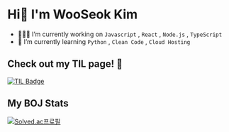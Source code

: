 # Hi🙌  I'm WooSeok Kim

- 💁🏻‍♂️ I’m currently working on `Javascript` , `React` , `Node.js` , `TypeScript`
- 👀 I’m currently learning `Python` , `Clean Code` , `Cloud Hosting`

## Check out my TIL page! 📝
[![TIL Badge](https://img.shields.io/badge/TIL_Page-white.svg?&style=flat-square&logo=github&logoColor=black&link=https://https://github.com/WanderedToLa/TIL)](https://github.com/WanderedToLa/TIL)

## My BOJ Stats
[![Solved.ac프로필](http://mazassumnida.wtf/api/pastel/generate_badge?boj=kws7902)](https://solved.ac/kws7902)
